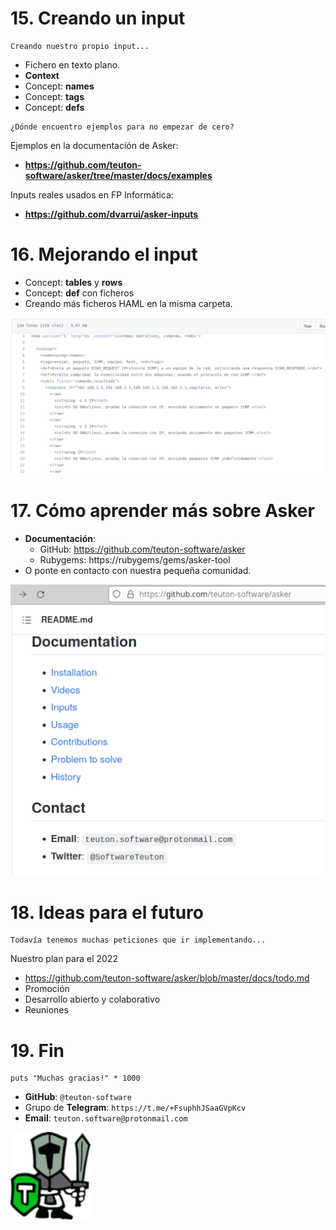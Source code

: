 
# 15. Creando un input

```
Creando nuestro propio input...
```

* Fichero en texto plano.
* **Context**
* Concept: **names**
* Concept: **tags**
* Concept: **defs**

```
¿Dónde encuentro ejemplos para no empezar de cero?
```

Ejemplos en la documentación de Asker:
* **https://github.com/teuton-software/asker/tree/master/docs/examples**

Inputs reales usados en FP Informática:
* **https://github.com/dvarrui/asker-inputs**

# 16. Mejorando el input

* Concept: **tables** y **rows**
* Concept: **def** con ficheros
* Creando más ficheros HAML en la misma carpeta.

![](images/github-asker-inputs.png)

# 17. Cómo aprender más sobre Asker

* **Documentación**:
    * GitHub: https://github.com/teuton-software/asker
    * Rubygems: https://rubygems/gems/asker-tool
* O ponte en contacto con nuestra pequeña comunidad.

![](images/github-asker-docs.png)

# 18. Ideas para el futuro

```
Todavía tenemos muchas peticiones que ir implementando...
```

Nuestro plan para el 2022
* https://github.com/teuton-software/asker/blob/master/docs/todo.md
* Promoción
* Desarrollo abierto y colaborativo
* Reuniones

# 19. Fin

```
puts "Muchas gracias!" * 1000
```

* **GitHub**: `@teuton-software`
* Grupo de **Telegram**: `https://t.me/+FsuphhJSaaGVpKcv`
* **Email**: `teuton.software@protonmail.com`

![](images/logo.png)

